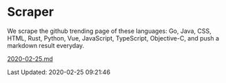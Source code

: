 # Scraper

We scrape the github trending page of these languages: Go, Java, CSS, HTML, Rust, Python, Vue, JavaScript, TypeScript, Objective-C, and push a markdown result everyday.

[2020-02-25.md](https://github.com/yangwenmai/Scraper/blob/master/2020-02-25.md)

Last Updated: 2020-02-25 09:21:46